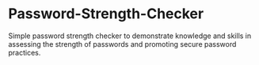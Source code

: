 # Password-Strength-Checker
Simple password strength checker to demonstrate knowledge and skills in assessing the strength of passwords and promoting secure password practices.
